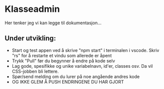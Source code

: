 # Klasseadmin

Her tenker jeg vi kan legge til dokumentasjon...

## Under utvikling:
- Start og test appen ved å skrive "npm start" i terminalen i vscode. Skriv "rs" for å restarte et vindu som allerede er åpent
- Trykk "Pull" før du begynner å endre på kode selv
- Lag gode, spesifikke og unike variabelnavn, id'er, classes osv. Da vil CSS-jobben bli lettere.
- Spør/send melding om du lurer på noe angående andres kode
- OG IKKE GLEM Å PUSH ENDRINGENE DU HAR GJORT

